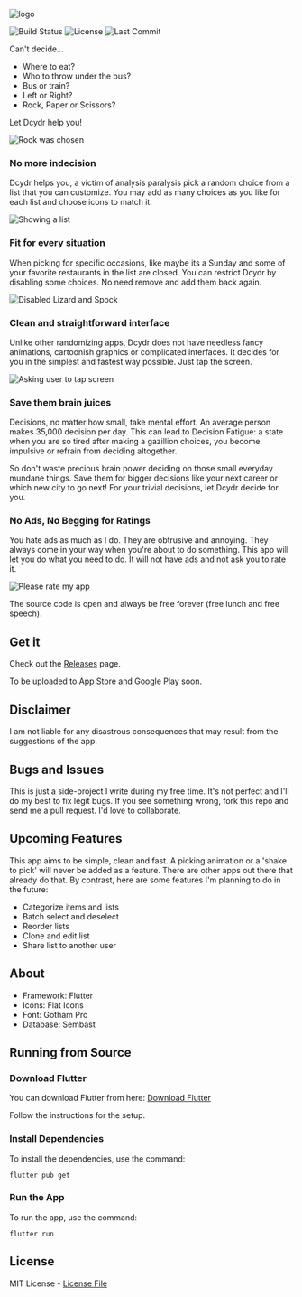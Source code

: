 ![logo](img/banner.png)

![Build Status](https://github.com/shyrwinsia/dcydr/workflows/build/badge.svg) ![License](https://img.shields.io/github/license/shyrwinsia/dcydr) ![Last Commit](https://img.shields.io/github/last-commit/shyrwinsia/dcydr)

Can't decide...

- Where to eat?
- Who to throw under the bus?
- Bus or train?
- Left or Right?
- Rock, Paper or Scissors?

Let Dcydr help you!

![Rock was chosen](img/screen1.png)

### No more indecision

Dcydr helps you, a victim of analysis paralysis pick a random choice from a list that you can customize. You may add as many choices as you like for each list and choose icons to match it.

![Showing a list](img/screen2.png)

### Fit for every situation

When picking for specific occasions, like maybe its a Sunday and some of your favorite restaurants in the list are closed. You can restrict Dcydr by disabling some choices. No need remove and add them back again.

![Disabled Lizard and Spock](img/screen3.png)

### Clean and straightforward interface

Unlike other randomizing apps, Dcydr does not have needless fancy animations, cartoonish graphics or complicated interfaces. It decides for you in the simplest and fastest way possible. Just tap the screen.

![Asking user to tap screen](img/screen4.png)

### Save them brain juices

Decisions, no matter how small, take mental effort. An average person makes 35,000 decision per day. This can lead to Decision Fatigue: a state when you are so tired after making a gazillion choices, you become impulsive or refrain from deciding altogether.

So don't waste precious brain power deciding on those small everyday mundane things. Save them for bigger decisions like your next career or which new city to go next! For your trivial decisions, let Dcydr decide for you.

### No Ads, No Begging for Ratings

You hate ads as much as I do. They are obtrusive and annoying. They always come in your way when you're about to do something. This app will let you do what you need to do. It will not have ads and not ask you to rate it.

![Please rate my app](img/no.png)

The source code is open and always be free forever (free lunch and free speech).

## Get it

Check out the [Releases](https://github.com/shyrwinsia/dcydr/releases) page.

To be uploaded to App Store and Google Play soon.

## Disclaimer

I am not liable for any disastrous consequences that may result from the suggestions of the app.

## Bugs and Issues

This is just a side-project I write during my free time. It's not perfect and I'll do my best to fix legit bugs. If you see something wrong, fork this repo and send me a pull request. I'd love to collaborate.

## Upcoming Features

This app aims to be simple, clean and fast. A picking animation or a 'shake to pick' will never be added as a feature. There are other apps out there that already do that. By contrast, here are some features I'm planning to do in the future:

- Categorize items and lists
- Batch select and deselect
- Reorder lists
- Clone and edit list
- Share list to another user

## About

- Framework: Flutter
- Icons: Flat Icons
- Font: Gotham Pro
- Database: Sembast

## Running from Source

### Download Flutter

You can download Flutter from here: [Download Flutter](https://flutter.dev/docs/get-started/install)

Follow the instructions for the setup.

### Install Dependencies

To install the dependencies, use the command:

`flutter pub get`

### Run the App

To run the app, use the command:

`flutter run`

## License

MIT License - [License File](LICENSE)
